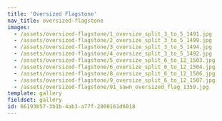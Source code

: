 ```yaml
---
title: 'Oversized Flagstone'
nav_title: oversized-flagstone
images:
  - /assets/oversized-flagstone/1_oversize_split_3_to_5_1491.jpg
  - /assets/oversized-flagstone/2_oversize_split_3_to_5_1499.jpg
  - /assets/oversized-flagstone/3_oversize_split_3_to_5_1494.jpg
  - /assets/oversized-flagstone/4_oversize_split_3_to_5_1492.jpg
  - /assets/oversized-flagstone/5_oversize_split_6_to_12_1503.jpg
  - /assets/oversized-flagstone/6_oversize_split_6_to_12_1504.jpg
  - /assets/oversized-flagstone/8_oversize_split_6_to_12_1506.jpg
  - /assets/oversized-flagstone/9_oversize_split_6_to_12_1507.jpg
  - /assets/oversized-flagstone/91_sawn_oversized_flag_1359.jpg
template: gallery
fieldset: gallery
id: 66193b57-3b1b-4ab3-a77f-2800161d6018
---
```

